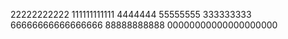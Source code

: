 22222222222
111111111111
4444444
55555555
333333333
66666666666666666
88888888888
00000000000000000000
